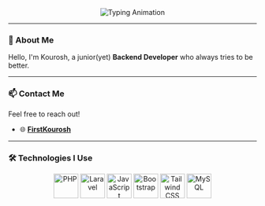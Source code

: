 <!-- Header Animation -->
<div align="center">
  <img src="https://readme-typing-svg.demolab.com?font=Fira+Code&size=28&pause=1000&color=00C853&center=true&width=600&lines=Hi,+I'm+Kourosh!;A+Backend+Developer" alt="Typing Animation" />
</div>

---

### 👋 About Me
Hello, I'm Kourosh, a junior(yet) **Backend Developer** who always tries to be better.

---

### 📫 Contact Me
Feel free to reach out!  
- 🌐 **[FirstKourosh](https://t.me/FirstKourosh)**

---

### 🛠️ Technologies I Use
<div align="center">
  <img src="https://cdn.jsdelivr.net/gh/devicons/devicon/icons/php/php-original.svg" height="50" alt="PHP" title="PHP" />
  <img src="https://cdn.jsdelivr.net/gh/devicons/devicon/icons/laravel/laravel-plain.svg" height="50" alt="Laravel" title="Laravel" />
  <img src="https://cdn.jsdelivr.net/gh/devicons/devicon/icons/javascript/javascript-original.svg" height="50" alt="JavaScript" title="JavaScript" />
  <img src="https://cdn.jsdelivr.net/gh/devicons/devicon/icons/bootstrap/bootstrap-original.svg" height="50" alt="Bootstrap" title="Bootstrap" />
  <img src="https://cdn.jsdelivr.net/gh/devicons/devicon/icons/tailwindcss/tailwindcss-plain.svg" height="50" alt="Tailwind CSS" title="Tailwind CSS" />
  <img src="https://cdn.jsdelivr.net/gh/devicons/devicon/icons/mysql/mysql-original.svg" height="50" alt="MySQL" title="MySQL" />
</div>
